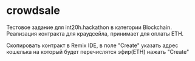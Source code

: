 # crowdsale
Тестовое задание для int20h.hackathon в категории Blockchain.
Реализация контракта для краудсейла, принимает для оплаты ETH.

Скопировать контракт в Remix IDE, 
в поле "Create" указать адрес кошелька на который будет перечислятся эфир(ETH) нажать "Create"
